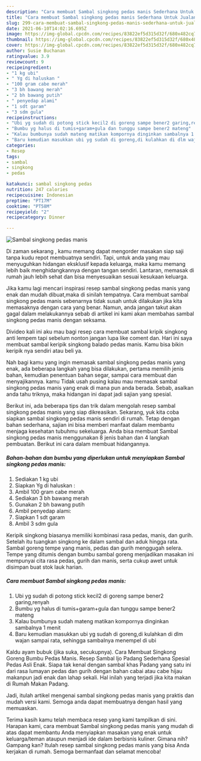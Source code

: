 ```yaml
---
description: "Cara membuat Sambal singkong pedas manis Sederhana Untuk Jualan"
title: "Cara membuat Sambal singkong pedas manis Sederhana Untuk Jualan"
slug: 299-cara-membuat-sambal-singkong-pedas-manis-sederhana-untuk-jualan
date: 2021-06-10T14:02:16.695Z
image: https://img-global.cpcdn.com/recipes/83822ef5d315d32f/680x482cq70/sambal-singkong-pedas-manis-foto-resep-utama.jpg
thumbnail: https://img-global.cpcdn.com/recipes/83822ef5d315d32f/680x482cq70/sambal-singkong-pedas-manis-foto-resep-utama.jpg
cover: https://img-global.cpcdn.com/recipes/83822ef5d315d32f/680x482cq70/sambal-singkong-pedas-manis-foto-resep-utama.jpg
author: Susie Buchanan
ratingvalue: 3.9
reviewcount: 9
recipeingredient:
- "1 kg ubi"
- " Yg di haluskan "
- "100 gram cabe merah"
- "3 bh bawang merah"
- "2 bh bawang putih"
- " penyedap alami"
- "1 sdt garam"
- "3 sdm gula"
recipeinstructions:
- "Ubi yg sudah di potong stick kecil2 di goreng sampe bener2 garing,renyah"
- "Bumbu yg halus di tumis+garam+gula dan tunggu sampe bener2 mateng"
- "Kalau bumbunya sudah mateng matikan kompornya dinginkan sambalnya 1 menit"
- "Baru kemudian masukkan ubi yg sudah di goreng,di kulahkan di dlm wajan sampai rata, sehingga sambalnya menempel di ubi"
categories:
- Resep
tags:
- sambal
- singkong
- pedas

katakunci: sambal singkong pedas 
nutrition: 247 calories
recipecuisine: Indonesian
preptime: "PT17M"
cooktime: "PT58M"
recipeyield: "2"
recipecategory: Dinner

---
```



![Sambal singkong pedas manis](https://img-global.cpcdn.com/recipes/83822ef5d315d32f/680x482cq70/sambal-singkong-pedas-manis-foto-resep-utama.jpg)

Di zaman  sekarang , kamu memang dapat mengorder masakan siap saji tanpa kudu repot membuatnya sendiri. Tapi, untuk anda yang mau menyuguhkan hidangan eksklusif kepada keluarga, maka kamu memang lebih baik menghidangkannya dengan tangan sendiri. Lantaran, memasak di rumah jauh lebih sehat dan bisa menyesuaikan sesuai kesukaan keluarga.

Jika kamu lagi mencari inspirasi resep sambal singkong pedas manis yang enak dan mudah dibuat,maka di sinilah tempatnya. Cara membuat sambal singkong pedas manis  sebenarnya tidak susah untuk dilakukan jika kita memasaknya dengan cara yang benar. Namun, anda jangan takut akan gagal dalam melakukannya 
sebab di artikel ini kami akan membahas sambal singkong pedas manis dengan seksama.  

Divideo kali ini aku mau bagi resep cara membuat sambal kripik singkong anti lempem tapi sebelum nonton jangan lupa like coment dan. Hari ini saya membuat sambal keripik singkong balado pedas manis. Kamu bisa bikin keripik nya sendiri atau beli ya.

Nah bagi kamu yang ingin memasak sambal singkong pedas manis yang enak, ada beberapa langkah yang bisa dilakukan, pertama memilih jenis bahan, kemudian penentuan bahan segar, sampai cara membuat dan menyajikannya. kamu Tidak usah pusing kalau mau memasak sambal singkong pedas manis yang enak di mana pun anda berada. Sebab, asalkan anda  tahu triknya, maka hidangan ini dapat jadi sajian yang spesial.

Berikut ini, ada beberapa tips dan trik dalam mengolah resep sambal singkong pedas manis yang siap dikreasikan. Sekarang, yuk kita coba siapkan sambal singkong pedas manis sendiri di rumah. Tetap dengan bahan sederhana, sajian ini bisa memberi manfaat dalam membantu menjaga kesehatan tubuhmu sekeluarga. Anda bisa membuat Sambal singkong pedas manis menggunakan 8 jenis bahan dan 4 langkah pembuatan. Berikut ini cara dalam membuat hidangannya.

<!--inarticleads1-->

##### Bahan-bahan dan bumbu yang diperlukan untuk menyiapkan Sambal singkong pedas manis:

1. Sediakan 1 kg ubi
1. Siapkan  Yg di haluskan :
1. Ambil 100 gram cabe merah
1. Sediakan 3 bh bawang merah
1. Gunakan 2 bh bawang putih
1. Ambil  penyedap alami:
1. Siapkan 1 sdt garam
1. Ambil 3 sdm gula


Keripik singkong biasanya memiliki kombinasi rasa pedas, manis, dan gurih. Setelah itu tuangkan singkong ke dalam sambal dan aduk hingga rata. Sambal goreng tempe yang manis, pedas dan gurih menggugah selera. Tempe yang ditumis dengan bumbu sambal goreng menjadikan masakan ini mempunyai cita rasa pedas, gurih dan manis, serta cukup awet untuk disimpan buat stok lauk harian. 

<!--inarticleads2-->

##### Cara membuat Sambal singkong pedas manis:

1. Ubi yg sudah di potong stick kecil2 di goreng sampe bener2 garing,renyah
1. Bumbu yg halus di tumis+garam+gula dan tunggu sampe bener2 mateng
1. Kalau bumbunya sudah mateng matikan kompornya dinginkan sambalnya 1 menit
1. Baru kemudian masukkan ubi yg sudah di goreng,di kulahkan di dlm wajan sampai rata, sehingga sambalnya menempel di ubi


Kaldu ayam bubuk (jika suka, secukupnya). Cara Membuat Singkong Goreng Bumbu Pedas Manis. Resep Sambal Ijo Padang Sederhana Spesial Pedas Asli Enak. Siapa tak kenal dengan sambal khas Padang yang satu ini dari rasa lumayan pedas dan gurih dengan bahan cabai atau cabe hijau makanpun jadi enak dan lahap sekali. Hal inilah yang terjadi jika kita makan di Rumah Makan Padang. 

Jadi, itulah artikel mengenai  sambal singkong pedas manis  yang praktis dan mudah versi kami. Semoga anda dapat membuatnya dengan hasil yang memuaskan. 

Terima kasih kamu telah membaca resep yang kami tampilkan di sini. Harapan kami, cara membuat  Sambal singkong pedas manis yang mudah di atas dapat membantu Anda menyiapkan masakan yang enak untuk keluarga/teman ataupun menjadi ide dalam berbisnis kuliner. Gimana nih? Gampang kan? Itulah resep sambal singkong pedas manis yang bisa Anda kerjakan di rumah. Semoga bermanfaat dan selamat mencoba!

